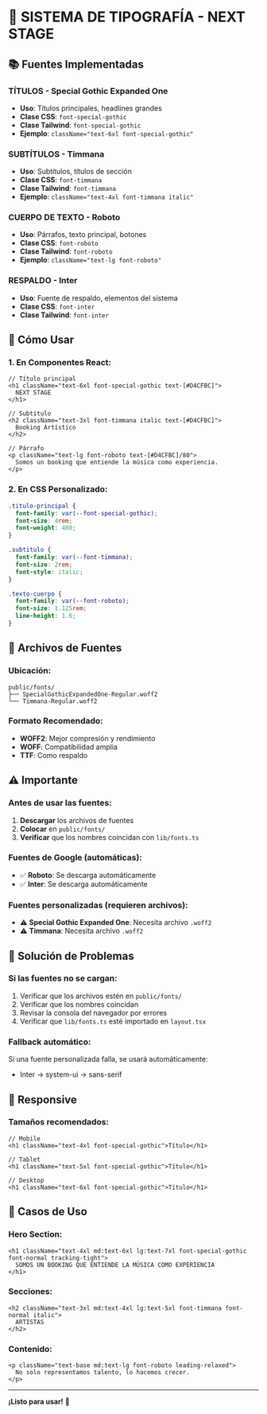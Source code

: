 # 🎨 SISTEMA DE TIPOGRAFÍA - NEXT STAGE

## 📚 Fuentes Implementadas

### **TÍTULOS - Special Gothic Expanded One**
- **Uso**: Títulos principales, headlines grandes
- **Clase CSS**: `font-special-gothic`
- **Clase Tailwind**: `font-special-gothic`
- **Ejemplo**: `className="text-6xl font-special-gothic"`

### **SUBTÍTULOS - Timmana**
- **Uso**: Subtítulos, títulos de sección
- **Clase CSS**: `font-timmana`
- **Clase Tailwind**: `font-timmana`
- **Ejemplo**: `className="text-4xl font-timmana italic"`

### **CUERPO DE TEXTO - Roboto**
- **Uso**: Párrafos, texto principal, botones
- **Clase CSS**: `font-roboto`
- **Clase Tailwind**: `font-roboto`
- **Ejemplo**: `className="text-lg font-roboto"`

### **RESPALDO - Inter**
- **Uso**: Fuente de respaldo, elementos del sistema
- **Clase CSS**: `font-inter`
- **Clase Tailwind**: `font-inter`

## 🚀 Cómo Usar

### **1. En Componentes React:**
```tsx
// Título principal
<h1 className="text-6xl font-special-gothic text-[#D4CFBC]">
  NEXT STAGE
</h1>

// Subtítulo
<h2 className="text-3xl font-timmana italic text-[#D4CFBC]">
  Booking Artístico
</h2>

// Párrafo
<p className="text-lg font-roboto text-[#D4CFBC]/80">
  Somos un booking que entiende la música como experiencia.
</p>
```

### **2. En CSS Personalizado:**
```css
.titulo-principal {
  font-family: var(--font-special-gothic);
  font-size: 4rem;
  font-weight: 400;
}

.subtitulo {
  font-family: var(--font-timmana);
  font-size: 2rem;
  font-style: italic;
}

.texto-cuerpo {
  font-family: var(--font-roboto);
  font-size: 1.125rem;
  line-height: 1.6;
}
```

## 📁 Archivos de Fuentes

### **Ubicación:**
```
public/fonts/
├── SpecialGothicExpandedOne-Regular.woff2
└── Timmana-Regular.woff2
```

### **Formato Recomendado:**
- **WOFF2**: Mejor compresión y rendimiento
- **WOFF**: Compatibilidad amplia
- **TTF**: Como respaldo

## ⚠️ Importante

### **Antes de usar las fuentes:**
1. **Descargar** los archivos de fuentes
2. **Colocar** en `public/fonts/`
3. **Verificar** que los nombres coincidan con `lib/fonts.ts`

### **Fuentes de Google (automáticas):**
- ✅ **Roboto**: Se descarga automáticamente
- ✅ **Inter**: Se descarga automáticamente

### **Fuentes personalizadas (requieren archivos):**
- ⚠️ **Special Gothic Expanded One**: Necesita archivo `.woff2`
- ⚠️ **Timmana**: Necesita archivo `.woff2`

## 🔧 Solución de Problemas

### **Si las fuentes no se cargan:**
1. Verificar que los archivos estén en `public/fonts/`
2. Verificar que los nombres coincidan
3. Revisar la consola del navegador por errores
4. Verificar que `lib/fonts.ts` esté importado en `layout.tsx`

### **Fallback automático:**
Si una fuente personalizada falla, se usará automáticamente:
- Inter → system-ui → sans-serif

## 📱 Responsive

### **Tamaños recomendados:**
```tsx
// Mobile
<h1 className="text-4xl font-special-gothic">Título</h1>

// Tablet
<h1 className="text-5xl font-special-gothic">Título</h1>

// Desktop
<h1 className="text-6xl font-special-gothic">Título</h1>
```

## 🎯 Casos de Uso

### **Hero Section:**
```tsx
<h1 className="text-4xl md:text-6xl lg:text-7xl font-special-gothic font-normal tracking-tight">
  SOMOS UN BOOKING QUE ENTIENDE LA MÚSICA COMO EXPERIENCIA
</h1>
```

### **Secciones:**
```tsx
<h2 className="text-3xl md:text-4xl lg:text-5xl font-timmana font-normal italic">
  ARTISTAS
</h2>
```

### **Contenido:**
```tsx
<p className="text-base md:text-lg font-roboto leading-relaxed">
  No solo representamos talento, lo hacemos crecer.
</p>
```

---

**¡Listo para usar!** 🎉
